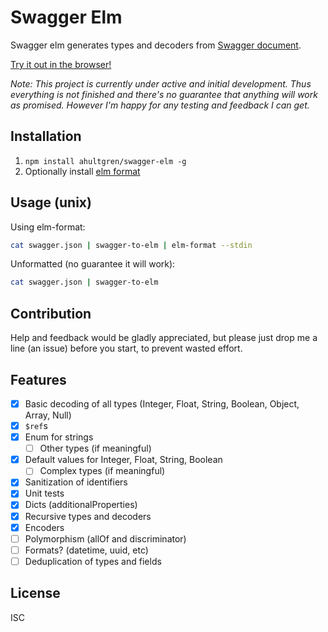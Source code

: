# Swagger Elm

Swagger elm generates types and decoders from [Swagger document][swagger].

[Try it out in the browser!](https://ahultgren.github.com/swagger-elm)

_Note: This project is currently under active and initial development. Thus
everything is not finished and there's no guarantee that anything will work as
promised. However I'm happy for any testing and feedback I can get._

## Installation

1. `npm install ahultgren/swagger-elm -g`
2. Optionally install [elm format][elm-format]

## Usage (unix)

Using elm-format:

```sh
cat swagger.json | swagger-to-elm | elm-format --stdin
```

Unformatted (no guarantee it will work):

```sh
cat swagger.json | swagger-to-elm
```

## Contribution

Help and feedback would be gladly appreciated, but please just drop me a line
(an issue) before you start, to prevent wasted effort.

## Features

- [x] Basic decoding of all types (Integer, Float, String, Boolean, Object, Array, Null)
- [x] `$ref`s
- [x] Enum for strings
  - [ ] Other types (if meaningful)
- [x] Default values for Integer, Float, String, Boolean
  - [ ] Complex types (if meaningful)
- [x] Sanitization of identifiers
- [x] Unit tests
- [x] Dicts (additionalProperties)
- [x] Recursive types and decoders
- [x] Encoders
- [ ] Polymorphism (allOf and discriminator)
- [ ] Formats? (datetime, uuid, etc)
- [ ] Deduplication of types and fields

## License

ISC

[swagger]: http://swagger.io
[elm-format]: https://github.com/avh4/elm-format
